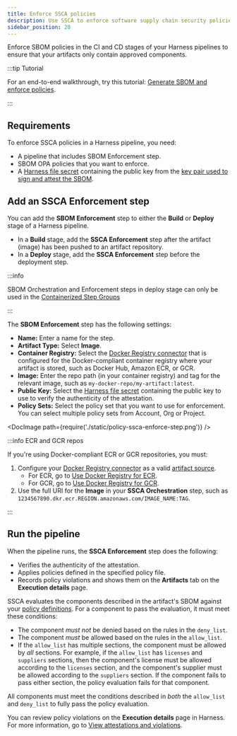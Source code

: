```yaml
---
title: Enforce SSCA policies
description: Use SSCA to enforce software supply chain security policies.
sidebar_position: 20
---
```


Enforce SBOM policies in the CI and CD stages of your Harness pipelines to ensure that your artifacts only contain approved components.

:::tip Tutorial

For an end-to-end walkthrough, try this tutorial: [Generate SBOM and enforce policies](/tutorials/secure-supply-chain/generate-sbom).

:::

## Requirements

To enforce SSCA policies in a Harness pipeline, you need:

* A pipeline that includes SBOM Enforcement step.
* SBOM OPA policies that you want to enforce.
* A [Harness file secret](/docs/platform/secrets/add-file-secrets) containing the public key from the [key pair used to sign and attest the SBOM](../sbom/generate-sbom.md#generate-a-key-pair).

## Add an SSCA Enforcement step

You can add the **SBOM Enforcement** step to either the **Build** or **Deploy** stage of a Harness pipeline.

* In a **Build** stage, add the **SSCA Enforcement** step after the artifact (image) has been pushed to an artifact repository.
* In a **Deploy** stage, add the **SSCA Enforcement** step before the deployment step.

:::info

SBOM Orchestration and Enforcement steps in deploy stage can only be used in the [Containerized Step Groups](/docs/continuous-delivery/x-platform-cd-features/cd-steps/containerized-steps/containerized-step-groups.md)

:::

The **SBOM Enforcement** step has the following settings:

* **Name:** Enter a name for the step.
* **Artifact Type:** Select **Image**.
* **Container Registry:** Select the [Docker Registry connector](/docs/platform/connectors/cloud-providers/ref-cloud-providers/docker-registry-connector-settings-reference) that is configured for the Docker-compliant container registry where your artifact is stored, such as Docker Hub, Amazon ECR, or GCR.
* **Image:** Enter the repo path (in your container registry) and tag for the relevant image, such as `my-docker-repo/my-artifact:latest`.
* **Public Key:** Select the [Harness file secret](/docs/platform/secrets/add-file-secrets) containing the public key to use to verify the authenticity of the attestation.
* **Policy Sets:** Select the policy set that you want to use for enforcement. You can select multiple policy sets from Account, Org or Project.

<!-- ![](./static/policy-ssca-enforce-step.png) -->

<DocImage path={require('./static/policy-ssca-enforce-step.png')} />


:::info ECR and GCR repos

If you're using Docker-compliant ECR or GCR repositories, you must:

1. Configure your [Docker Registry connector](/docs/platform/connectors/cloud-providers/ref-cloud-providers/docker-registry-connector-settings-reference) as a valid [artifact source](/docs/continuous-delivery/x-platform-cd-features/services/artifact-sources).
   * For ECR, go to [Use Docker Registry for ECR](/docs/continuous-delivery/x-platform-cd-features/services/artifact-sources#amazon-elastic-container-registry-ecr).
   * For GCR, go to [Use Docker Registry for GCR](/docs/continuous-delivery/x-platform-cd-features/services/artifact-sources#google-container-registry-gcr).
2. Use the full URI for the **Image** in your **SSCA Orchestration** step, such as `1234567890.dkr.ecr.REGION.amazonaws.com/IMAGE_NAME:TAG`.

:::

## Run the pipeline

When the pipeline runs, the **SSCA Enforcement** step does the following:

* Verifies the authenticity of the attestation.
* Applies policies defined in the specified policy file.
* Records policy violations and shows them on the **Artifacts** tab on the **Execution details** page.

SSCA evaluates the components described in the artifact's SBOM against your [policy definitions](./define-ssca-policies.md). For a component to pass the evaluation, it must meet these conditions:

* The component *must not* be denied based on the rules in the `deny_list`.
* The component *must* be allowed based on the rules in the `allow_list`.
* If the `allow_list` has multiple sections, the component must be allowed by *all* sections. For example, if the `allow_list` has `licenses` and `suppliers` sections, then the component's license must be allowed according to the `licenses` section, and the component's supplier must be allowed according to the `suppliers` section. If the component fails to pass either section, the policy evaluation fails for that component.

All components must meet the conditions described in *both* the `allow_list` and `deny_list` to fully pass the policy evaluation.

You can review policy violations on the **Execution details** page in Harness. For more information, go to [View attestations and violations](../ssca-view-results.md).
